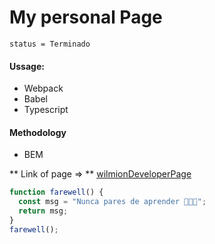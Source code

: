 # My personal Page

`status = Terminado`

#### Ussage:

- Webpack
- Babel
- Typescript

#### Methodology

- BEM

** Link of page => ** [wilmionDeveloperPage](https://wilmion.github.io/wilmionDev/ "wilmionDeveloperPage")

```javascript
function farewell() {
  const msg = "Nunca pares de aprender 💚💚💚";
  return msg;
}
farewell();
```
